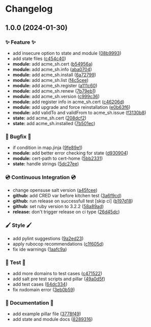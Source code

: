 # Changelog

## 1.0.0 (2024-01-30)


### ✨ Feature ✨

* add insecure option to state and module ([08b9993](https://github.com/genaumann/salt-acme.sh-formula/commit/08b9993801d26b66683ae8d5ced1e3b8bcd3e3a9))
* add state files ([c454c40](https://github.com/genaumann/salt-acme.sh-formula/commit/c454c40d6a2792e316f971cbd3de7d230b40e3d6))
* **module:** add acme_sh.cert ([b54956a](https://github.com/genaumann/salt-acme.sh-formula/commit/b54956ad27ee7c92513494b044e9733b59aa155b))
* **module:** add acme_sh.info ([aba0704](https://github.com/genaumann/salt-acme.sh-formula/commit/aba0704f59d6b569ac1e3f55258c99ef716e83a8))
* **module:** add acme_sh.install ([6a72799](https://github.com/genaumann/salt-acme.sh-formula/commit/6a727994cb7461f0ffa055555510cfceebdcef16))
* **module:** add acme_sh.list ([f4c5cee](https://github.com/genaumann/salt-acme.sh-formula/commit/f4c5cee8900d429271e87e0edf75ca6097d83852))
* **module:** add acme_sh.register ([a111c60](https://github.com/genaumann/salt-acme.sh-formula/commit/a111c6050bf48d5360421671f729ece06a7dd862))
* **module:** add acme_sh.renew ([7b79eb1](https://github.com/genaumann/salt-acme.sh-formula/commit/7b79eb1b9e3b68178e2106bbcb27f2ffee9d7510))
* **module:** add acme_sh.version ([c999c36](https://github.com/genaumann/salt-acme.sh-formula/commit/c999c366a188f31f862a3d508fc307251d6ec579))
* **module:** add register info in acme_sh.cert ([c46206d](https://github.com/genaumann/salt-acme.sh-formula/commit/c46206d4585759ba5f33494e0fac3728ef775775))
* **module:** add upgrade and force reinstallation ([e0b63f6](https://github.com/genaumann/salt-acme.sh-formula/commit/e0b63f6c451bb951390cbb2b51b07a586cd79aac))
* **module:** add validTo and validFrom to acme_sh.issue ([f3130b8](https://github.com/genaumann/salt-acme.sh-formula/commit/f3130b802226044a0d8fe33589132f2c951cb2c8))
* **state:** add acme_sh.cert ([208dcf2](https://github.com/genaumann/salt-acme.sh-formula/commit/208dcf236feb6e355ac418ef4ae814b7fdf5181e))
* **state:** add acme_sh.installed ([7b501ec](https://github.com/genaumann/salt-acme.sh-formula/commit/7b501ecebad4834aa4c4884591d991c0b3c3f054))


### 🐛 Bugfix 🐛

* if condition in map.jinja ([9fe89e1](https://github.com/genaumann/salt-acme.sh-formula/commit/9fe89e120f9da1e302325709b48d53b0190355f7))
* **module:** add better error checking for state ([d930904](https://github.com/genaumann/salt-acme.sh-formula/commit/d9309044bd230b3bd1a603c162346ffd0b4884be))
* **module:** cert-path to cert-home ([5bb2331](https://github.com/genaumann/salt-acme.sh-formula/commit/5bb2331e2525f08e2a095e52fe43e4d769b42a7a))
* **state:** handle strings ([5dc27ee](https://github.com/genaumann/salt-acme.sh-formula/commit/5dc27ee4fca085c1633c3c88fb133a820e354579))


### 💿 Continuous Integration 💿

* change opensuse salt version ([a45fcee](https://github.com/genaumann/salt-acme.sh-formula/commit/a45fcee9329e239645d79e43343efd82d8360210))
* **github:** add CRED var before kitchen test ([3a6f9cd](https://github.com/genaumann/salt-acme.sh-formula/commit/3a6f9cd855f4017d6fa1e50c815c5588a0bcf230))
* **github:** run release on successfull test [skip ci] ([b197d18](https://github.com/genaumann/salt-acme.sh-formula/commit/b197d18ef4df7ee0103beeeb0b7f1a408c845b75))
* **github:** set ruby version to 3.2.2 ([58a89ad](https://github.com/genaumann/salt-acme.sh-formula/commit/58a89ad312aeeaf39fc5cd5827cd13af991e1a5b))
* **release:** don't trigger release on ci type ([26d45dc](https://github.com/genaumann/salt-acme.sh-formula/commit/26d45dcebc1704b2d442ab121a5e2ab527d89a74))


### 🖌️ Style 🖌️

* add pylint suggestions ([9a2ed23](https://github.com/genaumann/salt-acme.sh-formula/commit/9a2ed23f5344706237d132f21f6dcb950c92c33f))
* apply rubocop recommendations ([c1f605d](https://github.com/genaumann/salt-acme.sh-formula/commit/c1f605d428edc4cf64b87142d5366a216ddb259c))
* fix ide warnings ([1aafc9a](https://github.com/genaumann/salt-acme.sh-formula/commit/1aafc9a56261f8fe8aaaebbcb9626d576d5b6d63))


### 🧪 Test 🧪

* add more domains to test cases ([c471522](https://github.com/genaumann/salt-acme.sh-formula/commit/c471522005143fe123b9b63851d1ce45496178d6))
* add salt pre test scripts and pillar ([49a0d5f](https://github.com/genaumann/salt-acme.sh-formula/commit/49a0d5f95ae1e677f98b1f008f702db8e92c11c7))
* add test cases ([64dc334](https://github.com/genaumann/salt-acme.sh-formula/commit/64dc334426b49f3a8b1593feeb9d64f654977297))
* fix nxdomain error ([3eb0b59](https://github.com/genaumann/salt-acme.sh-formula/commit/3eb0b591bfa7728b571df330defc63e2f843fd3c))


### 📖 Documentation 📖

* add example pillar file ([3778f49](https://github.com/genaumann/salt-acme.sh-formula/commit/3778f49009cd30d90b4c113234335ff7582aaf08))
* add state and module docs ([8289316](https://github.com/genaumann/salt-acme.sh-formula/commit/828931655cc9626cad2c7dc25cbf068eb3137547))
